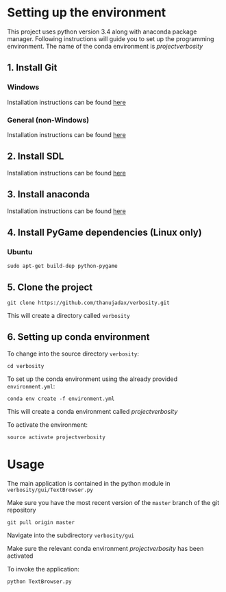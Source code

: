 # Setting up the environment
This project uses python version 3.4 along with anaconda package manager. Following instructions will guide you to set up the programming environment.
The name of the conda environment is *projectverbosity*
## 1. Install Git
### Windows
Installation instructions can be found [here](https://desktop.github.com/)

### General (non-Windows)
Installation instructions can be found [here](https://git-scm.com/book/en/v2/Getting-Started-Installing-Git)

## 2. Install SDL
Installation instructions can be found [here](https://wiki.libsdl.org/Installation)

## 3. Install anaconda
Installation instructions can be found [here](https://docs.continuum.io/anaconda/install)

## 4. Install PyGame dependencies (Linux only)
### Ubuntu
```
sudo apt-get build-dep python-pygame
```
## 5. Clone the project
```
git clone https://github.com/thanujadax/verbosity.git
```
This will create a directory called `verbosity`

## 6. Setting up conda environment
To change into the source directory `verbosity`:
```
cd verbosity
```

To set up the conda environment using the already provided `environment.yml`:
```
conda env create -f environment.yml
```
This will create a conda environment called *projectverbosity*

To activate the environment:
```
source activate projectverbosity
```

# Usage
The main application is contained in the python module in `verbosity/gui/TextBrowser.py`

Make sure you have the most recent version of the `master` branch of the git repository
```
git pull origin master
```

Navigate into the subdirectory `verbosity/gui`


Make sure the relevant conda environment *projectverbosity* has been activated


To invoke the application:
```
python TextBrowser.py
``` 
